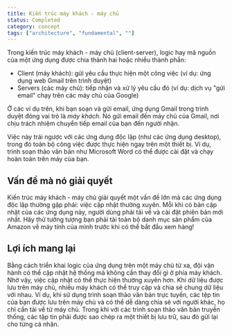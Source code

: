 ```yaml
---
title: Kiến trúc máy khách - máy chủ
status: Completed
category: concept
tags: ["architecture", "fundamental", ""]
---
```


Trong kiến trúc máy khách - máy chủ (client-server), logic hay mã nguồn của một ứng dụng được chia thành hai hoặc nhiều thành phần:

- Client (máy khách): gửi yêu cầu thực hiện một công việc (ví dụ: ứng dụng web Gmail trên trình duyệt)
- Servers (các máy chủ): tiếp nhận và xử lý yêu cầu đó (ví dụ: dịch vụ "gửi email" chạy trên các máy chủ của Google)

Ở các ví dụ trên, khi bạn soạn và gửi email, ứng dụng Gmail trong trình duyệt đóng vai trò là *máy khách*.
Nó gửi email đến máy chủ của Gmail, nơi chịu trách nhiệm chuyển tiếp email của bạn đến người nhận.

Việc này trái ngược với các ứng dụng độc lập (như các ứng dụng desktop), trong đó toàn bộ công việc
được thực hiện ngay trên một thiết bị. Ví dụ, trình soạn thảo văn bản như Microsoft Word có thể được cài đặt
và chạy hoàn toàn trên máy của bạn.

## Vấn đề mà nó giải quyết 

Kiến trúc máy khách - máy chủ giải quyết một vấn đề lớn mà các ứng dụng độc lập thường gặp phải: việc cập nhật thường xuyên. 
Mỗi khi có bản cập nhật của các ứng dụng này, người dùng phải tải về và cài đặt phiên bản mới nhất.
Hãy thử tưởng tượng bạn phải tải toàn bộ danh mục sản phẩm của Amazon về máy tính của mình trước khi có thể bắt đầu xem hàng!

## Lợi ích mang lại

Bằng cách triển khai logic của ứng dụng trên một máy chủ từ xa, đội vận hành có thể cập nhật hệ thống
mà không cần thay đổi gì ở phía máy khách. Nhờ vậy, việc cập nhật có thể thực hiện thường xuyên hơn.
Khi dữ liệu được lưu trên máy chủ, nhiều máy khách có thể truy cập và chia sẻ chung dữ liệu với nhau.
Ví dụ, khi sử dụng trình soạn thảo văn bản trực tuyến, các tệp tin của bạn được lưu trên máy chủ và có thể dễ dàng
chia sẻ với người khác, họ chỉ cần tải về từ máy chủ. Trong khi với các trình soạn thảo văn bản truyền thống,
các tập tin phải được sao chép ra một thiết bị lưu trữ, sau đó gửi lại cho từng cá nhân.
